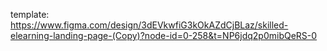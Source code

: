 template:
https://www.figma.com/design/3dEVkwfiG3kOkAZdCjBLaz/skilled-elearning-landing-page-(Copy)?node-id=0-258&t=NP6jdq2p0mibQeRS-0
